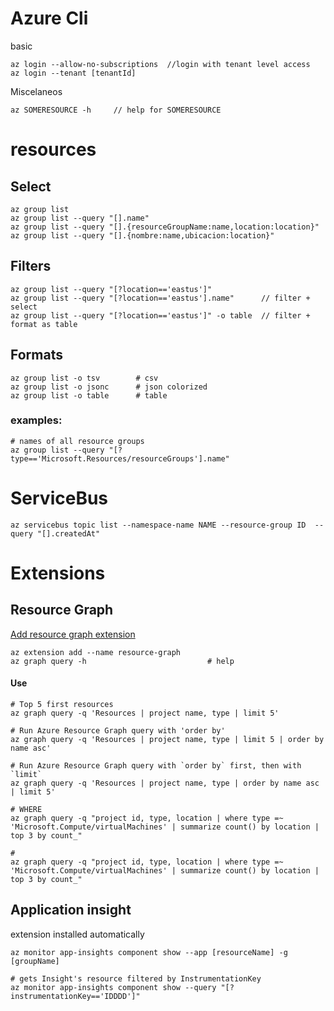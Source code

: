 # Azure Cli
basic
```
az login --allow-no-subscriptions  //login with tenant level access
az login --tenant [tenantId]
```
Miscelaneos
```
az SOMERESOURCE -h     // help for SOMERESOURCE
```
# resources
## Select
```
az group list
az group list --query "[].name"
az group list --query "[].{resourceGroupName:name,location:location}"
az group list --query "[].{nombre:name,ubicacion:location}"
```
## Filters
```
az group list --query "[?location=='eastus']"
az group list --query "[?location=='eastus'].name"      // filter + select 
az group list --query "[?location=='eastus']" -o table  // filter + format as table
```

## Formats
```
az group list -o tsv        # csv
az group list -o jsonc      # json colorized
az group list -o table      # table
```

### examples:
```
# names of all resource groups
az group list --query "[?type=='Microsoft.Resources/resourceGroups'].name"
```
# ServiceBus
```
az servicebus topic list --namespace-name NAME --resource-group ID  --query "[].createdAt"
```
# Extensions

## Resource Graph 
[Add resource graph extension](https://docs.microsoft.com/en-us/azure/governance/resource-graph/first-query-azurecli#add-the-resource-graph-extension)
```
az extension add --name resource-graph
az graph query -h                           # help
```

#### Use

```
# Top 5 first resources
az graph query -q 'Resources | project name, type | limit 5'

# Run Azure Resource Graph query with 'order by'
az graph query -q 'Resources | project name, type | limit 5 | order by name asc'

# Run Azure Resource Graph query with `order by` first, then with `limit`
az graph query -q 'Resources | project name, type | order by name asc | limit 5'

# WHERE
az graph query -q "project id, type, location | where type =~ 'Microsoft.Compute/virtualMachines' | summarize count() by location | top 3 by count_"

# 
az graph query -q "project id, type, location | where type =~ 'Microsoft.Compute/virtualMachines' | summarize count() by location | top 3 by count_"
```
## Application insight
extension installed automatically
```
az monitor app-insights component show --app [resourceName] -g [groupName]

# gets Insight's resource filtered by InstrumentationKey 
az monitor app-insights component show --query "[?instrumentationKey=='IDDDD']"
```